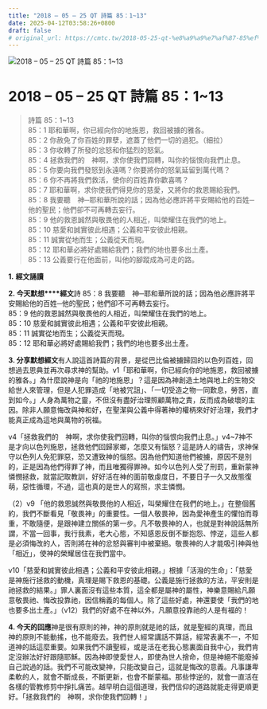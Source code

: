 ```yaml
---
title: "2018 – 05 – 25 QT 詩篇 85：1~13"
date: 2025-04-12T03:58:26+0800
draft: false
# original_url: https://cmtc.tw/2018-05-25-qt-%e8%a9%a9%e7%af%87-85%ef%bc%9a113
---
```


![2018 – 05 – 25 QT 詩篇 85：1~13](/images/qt.jpg   "2018 – 05 – 25 QT 詩篇 85：1~13")

# 2018 – 05 – 25 QT 詩篇 85：1~13

> 詩篇 85：1~13  
> 85：1 耶和華啊，你已經向你的地施恩，救回被擄的雅各。  
> 85：2 你赦免了你百姓的罪孽，遮蓋了他們一切的過犯。（細拉）  
> 85：3 你收轉了所發的忿怒和你猛烈的怒氣。  
> 85：4 拯救我們的　神啊，求你使我們回轉，叫你的惱恨向我們止息。  
> 85：5 你要向我們發怒到永遠嗎？你要將你的怒氣延留到萬代嗎？  
> 85：6 你不再將我們救活，使你的百姓靠你歡喜嗎？  
> 85：7 耶和華啊，求你使我們得見你的慈愛，又將你的救恩賜給我們。  
> 85：8 我要聽　神─耶和華所說的話；因為他必應許將平安賜給他的百姓─他的聖民；他們卻不可再轉去妄行。  
> 85：9 他的救恩誠然與敬畏他的人相近，叫榮耀住在我們的地上。  
> 85：10 慈愛和誠實彼此相遇；公義和平安彼此相親。  
> 85：11 誠實從地而生；公義從天而現。  
> 85：12 耶和華必將好處賜給我們；我們的地也要多出土產。  
> 85：13 公義要行在他面前，叫他的腳蹤成為可走的路。

**1.** **經文誦讀**

**2. 今天默想****經文**詩 85：8 我要聽　神─耶和華所說的話；因為他必應許將平安賜給他的百姓─他的聖民；他們卻不可再轉去妄行。  
85：9 他的救恩誠然與敬畏他的人相近，叫榮耀住在我們的地上。  
85：10 慈愛和誠實彼此相遇；公義和平安彼此相親。  
85：11 誠實從地而生；公義從天而現。  
85：12 耶和華必將好處賜給我們；我們的地也要多出土產。

**3. 分享默想經文**有人說這首詩篇的背景，是從巴比倫被擄歸回的以色列百姓，回想過去恩典並再次尋求神的幫助。v1「耶和華啊，你已經向你的地施恩，救回被擄的雅各。」為什麼說神是向「祂的地施恩」？這是因為神創造土地與地上的生物交給世人來管理，但是人犯罪造成「地被咒詛」、「一切受造之物一同歎息，勞苦，直到如今。」人身為萬物之靈，不但沒有盡好治理照顧萬物之責，反而成為破壞的主因。除非人願意悔改與神和好，在聖潔與公義中得著神的權柄來好好治理，我們才能真正成為這地與萬物的祝福。

v4「拯救我們的　神啊，求你使我們回轉，叫你的惱恨向我們止息。」v4~7神不是才向以色列施恩，拯救他們回歸家鄉，怎麼又有惱怒？這是詩人的禱告，求神保守以色列人免犯罪惡，恐又遭致神的惱怒。因為他們知道他們被擄，原因不是別的，正是因為他們得罪了神，而且唯獨得罪神。如今以色列人受了刑罰，重新蒙神憐憫拯救，就當記取教訓，好好活在神的面前敬虔度日，不要日子一久又故態復萌，惡性循環，不過，這也真的是世人的寫照，求主憐憫。

（2）v9 「他的救恩誠然與敬畏他的人相近，叫榮耀住在我們的地上。」在整個舊約，我們不斷看見「敬畏神」的重要性。一個人敬畏神，因為愛神產生的懼怕而尊重，不敢隨便，是跟神建立關係的第一步。凡不敬畏神的人，也就是對神說話無所謂，不當一回事，我行我素，老大心態，不知感恩反倒不斷抱怨、悖逆，這些人都是必須悔改的人，否則將在神的忿怒與審判中被棄絕。敬畏神的人才能吸引神與他「相近」，使神的榮耀居住在我們當中。

v10「慈愛和誠實彼此相遇；公義和平安彼此相親。」根據「活潑的生命」：「慈愛是神施行拯救的動機，真理是賜下救恩的基礎。公義是施行拯救的方法，平安則是祂拯救的結果。」罪人裏面沒有這些本質，這全都是屬神的屬性，神樂意賜給凡願意敬畏祂、悔改投靠祂，因信稱義的每個人。除了這些好處，神還要使「我們的地也要多出土產。」（v12）我們的好處不在神以外，凡願意投靠祂的人是有福的！

**4. 今天的回應**神是很有原則的神，神的原則就是祂的話，就是聖經的真理，而且神的原則不能動搖，也不能廢去。我們世人經常講話不算話，經常表裏不一，不知道神的話這麼重要。如果我們不讀聖經，或是活在老我心態裏面自我中心，我們肯定沒辦法好好跟隨耶穌。因為神即使愛世人，即使為世人捨命，但是神絕不能廢掉自己說過的話。我們不可能改變神，只能改變自己，這就是悔改的意義。凡事謙卑柔軟的人，就會不斷成長，不斷更新，也會不斷蒙福。那些悖逆的，就會一直活在各樣的管教修剪中掙扎痛苦。越早明白這個道理，我們信仰的道路就能走得更順更好。「拯救我們的　神啊，求你使我們回轉！」